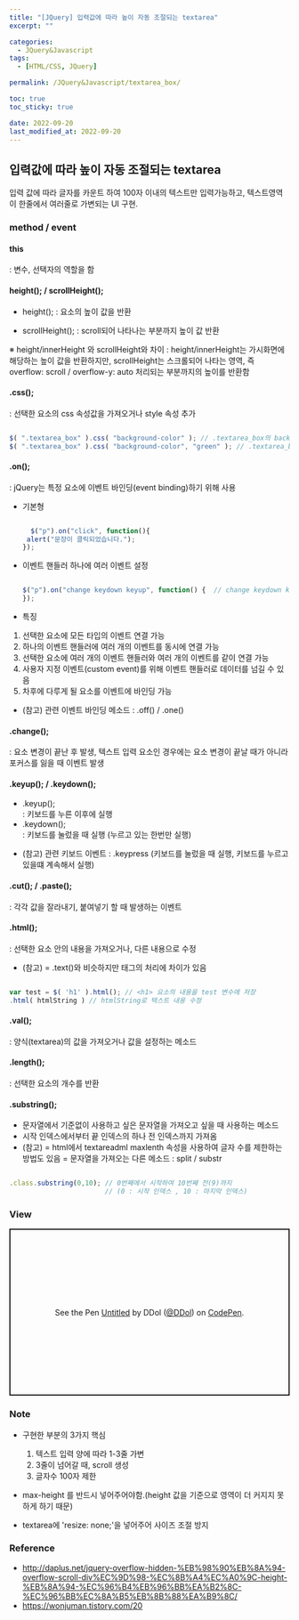```yaml
---
title: "[JQuery] 입력값에 따라 높이 자동 조절되는 textarea"
excerpt: ""

categories:
  - JQuery&Javascript
tags:
  - [HTML/CSS, JQuery]

permalink: /JQuery&Javascript/textarea_box/

toc: true
toc_sticky: true

date: 2022-09-20
last_modified_at: 2022-09-20
---
```


## 입력값에 따라 높이 자동 조절되는 textarea 
입력 값에 따라 글자를 카운트 하여 100자 이내의 텍스트만 입력가능하고, 텍스트영역이 한줄에서 여러줄로 가변되는 UI 구현.


### method / event

#### this 
: 변수, 선택자의 역할을 함
  
#### height(); / scrollHeight(); 
- height();
  : 요소의 높이 값을 반환

- scrollHeight(); 
  : scroll되어 나타나는 부분까지 높이 값 반환
  
 ※ height/innerHeight 와 scrollHeight와 차이
 : height/innerHeight는 가시화면에 해당하는 높이 값을 반환하지만, scrollHeight는 스크롤되어 나타는 영역, 즉 overflow: scroll / overflow-y: auto 처리되는 부분까지의 높이를 반환함
 
#### .css();  
: 선택한 요소의 css 속성값을 가져오거나 style 속성 추가

```javascript

$( ".textarea_box" ).css( "background-color" ); // .textarea_box의 background-color 속성값을 가져옴
$( ".textarea_box" ).css( "background-color", "green" ); // .textarea_box의 background-color 속성 값을 추가하여 스타일 변경

```
 
#### .on(); 
: jQuery는 특정 요소에 이벤트 바인딩(event binding)하기 위해 사용

- 기본형  

  ```javascript

    $("p").on("click", function(){
   alert("문장이 클릭되었습니다.");
  });

  ```
- 이벤트 핸들러 하나에 여러 이벤트 설정  
  
  ```javascript

  $("p").on("change keydown keyup", function() {  // change keydown keyup 의 요소변경 이후에 이벤트 발생
  });
  
  ```

- 특징
1. 선택한 요소에 모든 타입의 이벤트 연결 가능
2. 하나의 이벤트 핸들러에 여러 개의 이벤트를 동시에 연결 가능
3. 선택한 요소에 여러 개의 이벤트 핸들러와 여러 개의 이벤트를 같이 연결 가능
4. 사용자 지정 이벤트(custom event)를 위해 이벤트 핸들러로 데이터를 넘길 수 있음
5. 차후에 다루게 될 요소를 이벤트에 바인딩 가능

+ (참고) 관련 이벤트 바인딩 메소드 : .off() / .one() 

#### .change();  
: 요소 변경이 끝난 후 발생, 텍스트 입력 요소인 경우에는 요소 변경이 끝날 때가 아니라 포커스를 잃을 때 이벤트 발생
  
#### .keyup(); / .keydown(); 
- .keyup();  
  : 키보드를 누른 이후에 실행
- .keydown();  
  :  키보드를 눌렀을 때 실행 (누르고 있는 한번만 실행)
  
+ (참고) 관련 키보드 이벤트 : .keypress (키보드를 눌렀을 때 실행, 키보드를 누르고 있을떄 계속해서 실행)
  
#### .cut(); / .paste();
: 각각 값을 잘라내기, 붙여넣기 할 때 발생하는 이벤트
  
  
#### .html(); 
: 선택한 요소 안의 내용을 가져오거나, 다른 내용으로 수정

+ (참고) 
    = .text()와 비슷하지만 태그의 처리에 차이가 있음

```javascript

var test = $( 'h1' ).html(); // <h1> 요소의 내용을 test 변수에 저장
.html( htmlString ) // htmlString로 텍스트 내용 수정

```

#### .val(); 
: 양식(textarea)의 값을 가져오거나 값을 설정하는 메소드
 
#### .length(); 
: 선택한 요소의 개수를 반환
 
#### .substring();
  + 문자열에서 기준없이 사용하고 싶은 문자열을 가져오고 싶을 때 사용하는 메소드
  + 시작 인덱스에서부터 끝 인덱스의 하나 전 인덱스까지 가져옴
  + (참고) 
    = html에서 textareadml maxlenth 속성을 사용하여 글자 수를 제한하는 방법도 있음
    = 문자열을 가져오는 다른 메소드 : split / substr  
    
```Javascript

.class.substring(0,10); // 0번째에서 시작하여 10번째 전(9)까지 
                        // (0 : 시작 인덱스 , 10 : 마지막 인덱스)

```
  
### View
<p class="codepen" data-height="300" data-default-tab="result" data-slug-hash="xxjdLPg" data-user="DDol" style="height: 300px; box-sizing: border-box; display: flex; align-items: center; justify-content: center; border: 2px solid; margin: 1em 0; padding: 1em;">
  <span>See the Pen <a href="https://codepen.io/DDol/pen/xxjdLPg">
  Untitled</a> by DDol (<a href="https://codepen.io/DDol">@DDol</a>)
  on <a href="https://codepen.io">CodePen</a>.</span>
</p>
<script async src="https://cpwebassets.codepen.io/assets/embed/ei.js"></script>

### Note
- 구현한 부분의 3가지 핵심
  1. 텍스트 입력 양에 따라 1-3줄 가변
  2. 3줄이 넘어갈 때, scroll 생성
  3. 글자수 100자 제한  
    
- max-height 를 반드시 넣어주어야함.(height 값을 기준으로 영역이 더 커지지 못하게 하기 때문)
- textarea에 'resize: none;'을 넣어주어 사이즈 조절 방지 

### Reference
- http://daplus.net/jquery-overflow-hidden-%EB%98%90%EB%8A%94-overflow-scroll-div%EC%9D%98-%EC%8B%A4%EC%A0%9C-height-%EB%8A%94-%EC%96%B4%EB%96%BB%EA%B2%8C-%EC%96%BB%EC%8A%B5%EB%8B%88%EA%B9%8C/
- https://wonjuman.tistory.com/20
